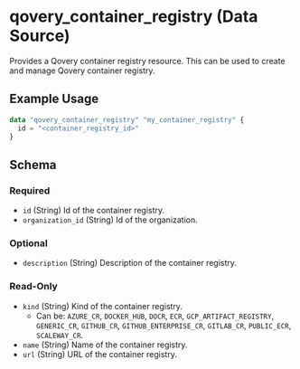 # qovery_container_registry (Data Source)

Provides a Qovery container registry resource. This can be used to create and manage Qovery container registry.
## Example Usage
```terraform
data "qovery_container_registry" "my_container_registry" {
  id = "<container_registry_id>"
}
```

<!-- schema generated by tfplugindocs -->
## Schema

### Required

- `id` (String) Id of the container registry.
- `organization_id` (String) Id of the organization.

### Optional

- `description` (String) Description of the container registry.

### Read-Only

- `kind` (String) Kind of the container registry.
	- Can be: `AZURE_CR`, `DOCKER_HUB`, `DOCR`, `ECR`, `GCP_ARTIFACT_REGISTRY`, `GENERIC_CR`, `GITHUB_CR`, `GITHUB_ENTERPRISE_CR`, `GITLAB_CR`, `PUBLIC_ECR`, `SCALEWAY_CR`.
- `name` (String) Name of the container registry.
- `url` (String) URL of the container registry.

